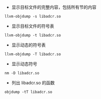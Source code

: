 * 显示目标文件的完整内容，包括所有节的内容
```shell
llvm-objdump -s libadcr.so
```


* 显示目标文件的符号表
```shell
llvm-objdump -t libadcr.so
```

* 显示动态的符号表

```shell
llvm-objdump -T libadcr.so
```

* 显示动态符号
```shell
nm -D libadcr.so
```

* 列出 libadcr.so 的函数
```shell
objdump -tT libadcr.so
```


